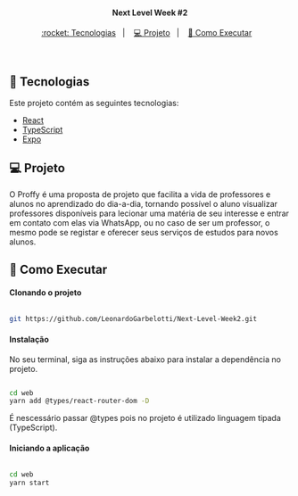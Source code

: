 <h4 align="center">
  Next Level Week #2
</h4>

<p align="center">
  <a href="#rocket-tecnologias"> :rocket: Tecnologias</a>&nbsp;&nbsp;&nbsp;|&nbsp;&nbsp;&nbsp;
  <a href="#-projeto">💻 Projeto</a>&nbsp;&nbsp;&nbsp;|&nbsp;&nbsp;&nbsp;
  <a href="#-como-executar">🔖 Como Executar</a>&nbsp;&nbsp;&nbsp;
</p>

<br>

## :rocket: Tecnologias

Este projeto contém as seguintes tecnologias:

- [React](https://reactjs.org)
- [TypeScript](https://www.typescriptlang.org/)
- [Expo](https://expo.io/)

## 💻 Projeto

O Proffy é uma proposta de projeto que facilita a vida de professores e alunos no aprendizado do dia-a-dia, tornando possível o aluno visualizar professores disponíveis para lecionar uma matéria de seu interesse e entrar em contato com elas via WhatsApp, ou no caso de ser um professor, o mesmo pode se registar e oferecer seus serviços de estudos para novos alunos.

## 🔖 Como Executar

#### Clonando o projeto
```sh

git https://github.com/LeonardoGarbelotti/Next-Level-Week2.git

```
#### Instalação
No seu terminal, siga as instruções abaixo para instalar a dependência no projeto.
```sh

cd web
yarn add @types/react-router-dom -D

```
É nescessário passar @types pois no projeto é utilizado linguagem tipada (TypeScript).

#### Iniciando a aplicação
```sh

cd web
yarn start

```
